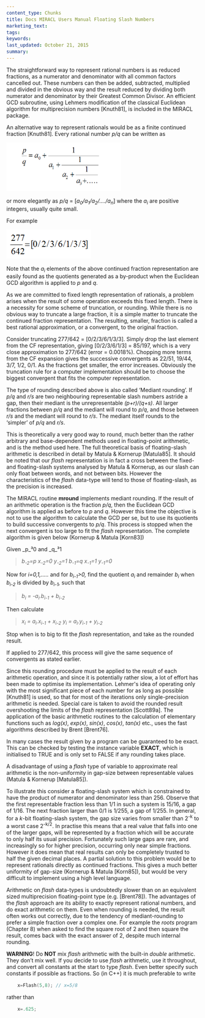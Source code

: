 ```yaml
---
content_type: Chunks
title: Docs MIRACL Users Manual Floating Slash Numbers
marketing_text:
tags: 
keywords: 
last_updated: October 21, 2015
summary: 
---
```


The straightforward way to represent rational numbers is as reduced fractions, as a numerator and denominator with all common factors cancelled out. These numbers can then be added, subtracted, multiplied and divided in the obvious way and the result reduced by dividing both numerator and denominator by their Greatest Common Divisor. An efficient GCD subroutine, using Lehmers modification of the classical Euclidean algorithm for multiprecision numbers [Knuth81], is included in the MIRACL package.

An alternative way to represent rationals would be as a finite continued fraction [Knuth81]. Every rational number _p/q_ can be written as

![](/img/equation2.png)

or more elegantly as _p/q_ = [_a<sub>0</sub>/a<sub>1</sub>/a<sub>2</sub>/..../a<sub>n</sub>_] where the _a<sub>i</sub>_ are positive integers, usually quite small.

For example

![](/img/equation1.png)

Note that the _a<sub>i</sub>_ elements of the above continued fraction representation are easily found as the quotients generated as a by-product when the Euclidean GCD algorithm is applied to _p_ and _q_.

As we are committed to fixed length representation of rationals, a problem arises when the result of some operation exceeds this fixed length. There is a necessity for some scheme of truncation, or rounding. While there is no obvious way to truncate a large fraction, it is a simple matter to truncate the continued fraction representation. The resulting, smaller, fraction is called a best rational approximation, or a convergent, to the original fraction.

Consider truncating 277/642 = [0/2/3/6/1/3/3]. Simply drop the last element from the CF representation, giving [0/2/3/6/1/3] = 85/197, which is a very close approximation to 277/642 (error = 0.0018%). Chopping more terms from the CF expansion gives the successive convergents as 22/51, 19/44, 3/7, 1/2, 0/1\. As the fractions get smaller, the error increases. Obviously the truncation rule for a computer implementation should be to choose the biggest convergent that fits the computer representation.

The type of rounding described above is also called ‘Mediant rounding’. If _p/q_ and _r/s_ are two neighbouring representable slash numbers astride a gap, then their mediant is the unrepresentable _(p+r)/(q+s)_. All larger fractions between _p/q_ and the mediant will round to _p/q_, and those between _r/s_ and the mediant will round to _r/s_. The mediant itself rounds to the ‘simpler’ of _p/q_ and _r/s_.

This is theoretically a very good way to round, much better than the rather arbitrary and base-dependent methods used in floating-point arithmetic, and is the method used here. The full theoretical basis of floating-slash arithmetic is described in detail by Matula & Kornerup [Matula85]. It should be noted that our _flash_ representation is in fact a cross between the fixed- and floating-slash systems analysed by Matula & Kornerup, as our slash can only float between words, and not between bits. However the characteristics of the _flash_ data-type will tend to those of floating-slash, as the precision is increased.

The MIRACL routine **mround** implements mediant rounding. If the result of an arithmetic operation is the fraction _p/q_, then the Euclidean GCD algorithm is applied as before to _p_ and _q_. However this time the objective is not to use the algorithm to calculate the GCD per se, but to use its quotients to build successive convergents to _p/q_. This process is stopped when the next convergent is too large to fit the _flash_ representation. The complete algorithm is given below (Kornerup & Matula [Korn83])

Given _p_³0 and _q_³1

>_b<sub>-2</sub>=p x<sub>-2</sub>=0 y<sub>-2</sub>=1_
>_b<sub>-1</sub>=q x<sub>-1</sub>=1 y<sub>-1</sub>=0_


Now for _i=0,1,....._ and for _b<sub>i-1</sub>>0,_ find the quotient _a<sub>i</sub>_ and remainder _b<sub>i</sub>_ when _b<sub>i-2</sub>_ is divided by _b<sub>i-1</sub>,_ such that

> _b<sub>i</sub> = -a<sub>i</sub>.b<sub>i-1</sub> + b<sub>i-2</sub>_

Then calculate

>_x<sub>i</sub> = a<sub>i</sub>.x<sub>i-1</sub> + x<sub>i-2</sub>_
>_y<sub>i</sub> = a<sub>i</sub>.y<sub>i-1</sub> + y<sub>i-2</sub>_

Stop when is to big to fit the _flash_ representation, and take as the rounded result.

If applied to 277/642, this process will give the same sequence of convergents as stated earlier.

Since this rounding procedure must be applied to the result of each arithmetic operation, and since it is potentially rather slow, a lot of effort has been made to optimise its implementation. Lehmer's idea of operating only with the most significant piece of each number for as long as possible [Knuth81] is used, so that for most of the iterations only single-precision arithmetic is needed. Special care is taken to avoid the rounded result overshooting the limits of the _flash_ representation [Scott89a]. The application of the basic arithmetic routines to the calculation of elementary functions such as _log(x)_, _exp(x)_, _sin(x)_, _cos(x)_, _tan(x)_ etc., uses the fast algorithms described by Brent [Brent76].

In many cases the result given by a program can be guaranteed to be exact. This can be checked by testing the instance variable **EXACT**, which is initialised to TRUE and is only set to FALSE if any rounding takes place.

A disadvantage of using a _flash_ type of variable to approximate real arithmetic is the non-uniformity in gap-size between representable values (Matula & Kornerup [Matula85]).

To illustrate this consider a floating-slash system which is constrained to have the product of numerator and denominator less than 256\. Observe that the first representable fraction less than 1/1 in such a system is 15/16, a gap of 1/16\. The next fraction larger than 0/1 is 1/255, a gap of 1/255\. In general, for a _k_-bit floating-slash system, the gap size varies from smaller than 2<sup>-k</sup> to a worst case 2<sup>-k/2</sup>. In practise this means that a real value that falls into one of the larger gaps, will be represented by a fraction which will be accurate to only half its usual precision. Fortunately such large gaps are rare, and increasingly so for higher precision, occurring only near simple fractions. However it does mean that real results can only be completely trusted to half the given decimal places. A partial solution to this problem would be to represent rationals directly as continued fractions. This gives a much better uniformity of gap-size (Kornerup & Matula [Korn85]), but would be very difficult to implement using a high level language.

Arithmetic on _flash_ data-types is undoubtedly slower than on an equivalent sized multiprecision floating-point type (e.g. [Brent78]). The advantages of the _flash_ approach are its ability to exactly represent rational numbers, and do exact arithmetic on them. Even when rounding is needed, the result often works out correctly, due to the tendency of mediant-rounding to prefer a simple fraction over a complex one. For example the _roots_ program (Chapter 8) when asked to find the square root of 2 and then square the result, comes back with the exact answer of 2, despite much internal rounding.

**WARNING**! Do **NOT** mix _flash_ arithmetic with the built-in _double_ arithmetic. They don’t mix well. If you decide to use _flash_ arithmetic, use it throughout, and convert all constants at the start to type _flash_. Even better specify such constants if possible as fractions. So (in C++) it is much preferable to write

``` c
    x=Flash(5,8); // x=5/8
```

rather than

``` c
	x=.625;
```
